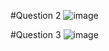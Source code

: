 #Question 2
![image](https://github.com/user-attachments/assets/a623db81-f38f-405b-9b63-8eeb9fb737d8)

#Question 3
![image](https://github.com/user-attachments/assets/b0eded60-f6c5-4061-a8fb-cfb92ca19e63)
